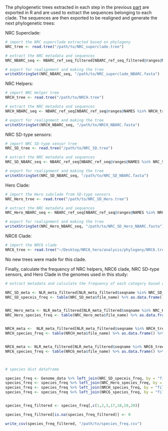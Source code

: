 The phylogenetic trees extracted in each step in the previous [part](Phylogenomics_Pt.2.md) are exported in R and are used to extract the sequences belonging to each clade. The sequences are then exported to be realigned and generate the next phylogenetic trees:

NRC Superclade:
```R
# import the NRC superclade extracted based on phylogeny
NRC_tree <- read.tree("/path/to/NRC_superclade.tree")

# extract the NRC metadata and sequences
NRC_NBARC_seq <- NBARC_ref_seq_filtered[NBARC_ref_seq_filtered@ranges@NAMES %in% NRC_tree$tip.label,]

# export for realignment and making the tree
writeXStringSet(NRC_NBARC_seq, "/path/to/NRC_superclade_NBARC.fasta")
```

NRC Helpers:
```R
# import NRC Helper tree
NRCH_tree <- read.tree("/path/to/NRCH.tree")

# extract the NRC metadata and sequences
NRCH_NBARC_seq <- NBARC_ref_seq[NBARC_ref_seq@ranges@NAMES %in% NRCH_tree$tip.label,]

# export for realignment and making the tree
writeXStringSet(NRCH_NBARC_seq, "/path/to/NRCH_NBARC.fasta")
```

NRC SD-type sensors:
```R
# import NRC SD-type sensor tree
NRC_SD_tree <- read.tree("/path/to/NRC_SD.tree")

# extract the NRC metadata and sequences
NRC_SD_NBARC_seq <- NBARC_ref_seq[NBARC_ref_seq@ranges@NAMES %in% NRC_SD_tree$tip.label,]

# export for realignment and making the tree
writeXStringSet(NRC_SD_NBARC_seq, "/path/to/NRC_SD_NBARC.fasta")
```

Hero Clade:
```R
# import the Hero subclade from SD-type sensors
NRC_Hero_tree <- read.tree("/path/to/NRC_SD_Hero.tree")

# extract the NRC metadata and sequences
NRC_Hero_NBARC_seq <- NBARC_ref_seq[NBARC_ref_seq@ranges@NAMES %in% NRC_Hero_tree$tip.label,]

# export for realignment and making the tree
writeXStringSet(NRC_Hero_NBARC_seq, "/path/to/NRC_SD_Hero_NBARC.fasta")
```

NRC6 Clade:
```R
# import the NRC6 clade
NRC6_tree <- read.tree("~/Desktop/NRC6_hero/analysis/phylogeny/NRC6.tree")
```
No new trees were made for this clade.





Finally, calculate the frequency of NRC helpers, NRC6 clade, NRC SD-type sensors, and Hero Clade in the genomes used in this study:
```R
# extract metadata and calculate the frequency of each category based on species

NRC_SD_meta <- NLR_meta_filtered[NLR_meta_filtered$seqname %in% NRC_SD_tree$tip.label,]
NRC_SD_speceis_freq <- table(NRC_SD_meta$file_name) %>% as.data.frame() %>% setNames(c("file_name","SD"))


NRC_Hero_meta <- NLR_meta_filtered[NLR_meta_filtered$seqname %in% NRC_Hero_tree$tip.label,]
NRC_Hero_species_freq <- table(NRC_Hero_meta$file_name) %>% as.data.frame() %>% setNames(c("file_name","Hero"))


NRCH_meta <-  NLR_meta_filtered[NLR_meta_filtered$seqname %in% NRCH_tree$tip.label,]
NRCH_species_freq <- table(NRCH_meta$file_name) %>% as.data.frame() %>% setNames(c("file_name","NRCH"))


NRC6_meta <- NLR_meta_filtered[NLR_meta_filtered$seqname %in% NRC6_tree$tip.label,]
NRC6_species_freq <- table(NRC6_meta$file_name) %>% as.data.frame() %>% setNames(c("file_name","NRC6"))



# species dist dataframe

species_freq <- Genome_data %>% left_join(NRC_SD_speceis_freq, by = "file_name")
species_freq <- species_freq %>% left_join(NRC_Hero_species_freq, by = "file_name")
species_freq <- species_freq %>% left_join(NRCH_species_freq, by = "file_name")
species_freq <- species_freq %>% left_join(NRC6_species_freq, by = "file_name")


species_freq_filtered <- species_freq[,c(1,2,3,17,18,19,20)]

species_freq_filtered[is.na(species_freq_filtered)] <- 0

write_csv(species_freq_filtered, "/path/to/species_freq.csv")
```
